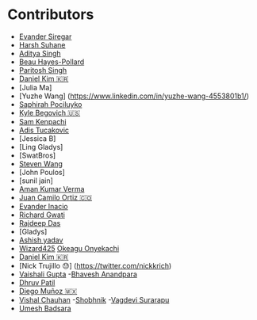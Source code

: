 # Contributors
- [Evander Siregar](https://github.com/egocider)
- [Harsh Suhane](https://github.com/HARSHSUHANE17)
- [Aditya Singh](https://github.com/adisk01)
- [Beau Hayes-Pollard](https://twitter.com/bahburs)
- [Paritosh Singh](https://twitter.com/proparitosh1609)
- [Daniel Kim 🇰🇷](https://twitter.com/journeyer_)
- [Julia Ma]
- [Yuzhe Wang] (https://www.linkedin.com/in/yuzhe-wang-4553801b1/)
- [Saphirah Pociluyko](https://github.com/sjpcp5)
- [Kyle Begovich 🇺🇸](https://kylebegovich.github.io)
- [Sam Kenpachi](https://samkenpachi011.github.io)
- [Adis Tucakovic](https://twitter.com/MinyMeep1)
- [Jessica B]
- [Ling Gladys]
- [SwatBros]
- [Steven Wang](https://github.com/FlyingDutchman1007)
- [John Poulos]
- [sunil jain]
- [Aman Kumar Verma](https://github.com/AmanKumarVerma11)
- [Juan Camilo Ortiz 🇨🇴](https://twitter.com/juancortizgonz)
- [Evander Inacio](https://github.com/EvanderInacio)
- [Richard Gwati](https://github.com/ricahardHaggioGwati)
- [Rajdeep Das](https://github.com/Rajspeaks)
- [Gladys]
- [Ashish yadav](https://github.com/yadav-g)
- [Wizard425](https://github.com/wizard425)
  [Okeagu Onyekachi](https://github.com/aeronye)
- [Daniel Kim 🇰🇷](https://twitter.com/journeyer_)
- [Nick Trujillo 😓] (https://twitter.com/nickkrich)
- [Vaishali Gupta](https://github.com/vaishaligupta2000)
-[Bhavesh Anandpara](https://github.com/BhaveshAnandpara)
- [Dhruv Patil](https://github.com/larsonjack05)
- [Diego Muñoz 🇲🇽](https://github.com/Diego-EM)
- [Vishal Chauhan](https://github.com/vish-han)
-[Shobhnik](https://github.com/Shobhnik13)
-[Vagdevi Surarapu](https://github.com/Vagdevi007)
- [Umesh Badsara](https://www.instagram.com/badsara_umesh/)

